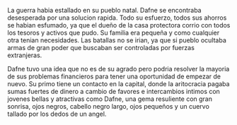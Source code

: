 La guerra habia estallado en su pueblo natal. Dafne se encontraba desesperada por una solucion rapida. 
Todo su esfuerzo, todos sus ahorros se habian esfumado, ya que el dueño de la casa protectora corrio con todos los tesoros y activos que pudo. 
Su familia era pequeña y como cualquier otra tenian necesidades. Las batallas no se irian, ya que si pueblo ocultaba armas de gran poder que buscaban ser controladas por fuerzas extranjeras. 

Dafne tuvo una idea que no es de su agrado pero podria resolver la mayoria de sus problemas financieros para tener una oportunidad de empezar de nuevo. 
Su primo tiene un contacto en la capital, donde la aritocracia pagaba sumas fuertes de dinero a cambio de favores e intercambios intimos con jovenes bellas y atractivas como Dafne, una gema resuliente con gran sonrisa, ojos negros, cabello negro largo, ojos pequeños y un cuervo tallado por los dedos de un angel. 

